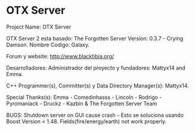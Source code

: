 OTX Server
=========
Project Name: OTX Server

OTX Server 2 esta basado: The Forgotten Server Version: 0.3.7 - Crying Damson.
Nombre Codigo: Galaxy.

Forum y website: http://www.blacktibia.org/

Desarrolladores: Administrador del proyecto y fundadores: Mattyx14 and Emma.

C++ Programmer(s), Committer(s) y Data Directory Manager(s): Mattyx14.

Special Thanks(s): Emma - Comedinhasss - Lincoln - Rodrigo - Pyromaniack - Druckz - Kazbin & The Forgotten Server Team

BUGS:
Shutdown server on GUI cause crash - Esto se soluciona usando Boost Version < 1.48.
Fields(fire/energy/earth) not work properly.

